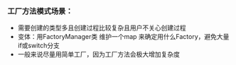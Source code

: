 ### 工厂方法模式场景：

- 需要创建的类型多且创建过程比较复杂且用户不关心创建过程
- 变体：用FactoryManager类 维护一个map 来确定用什么Factory，避免大量if或switch分支
- 一般来说尽量用简单工厂，因为工厂方法会极大增加复杂度
